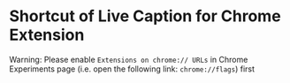 # Shortcut of Live Caption for Chrome Extension
Warning: Please enable `Extensions on chrome:// URLs` in Chrome Experiments page (i.e. open the following link: `chrome://flags`) first
